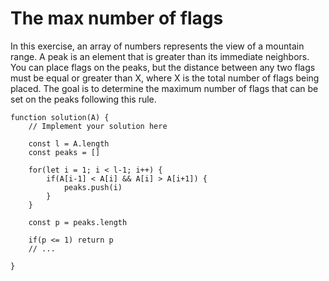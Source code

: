 # The max number of flags

In this exercise, an array of numbers represents the view of a mountain range.
A peak is an element that is greater than its immediate neighbors.
You can place flags on the peaks, but the distance between any two flags must be equal or greater than X,  where X is the total number of flags being placed.
The goal is to determine the maximum number of flags that can be set on the peaks following this rule.

```
function solution(A) {
    // Implement your solution here

    const l = A.length
    const peaks = []

    for(let i = 1; i < l-1; i++) {
        if(A[i-1] < A[i] && A[i] > A[i+1]) {
            peaks.push(i)
        }
    }
    
    const p = peaks.length

    if(p <= 1) return p
    // ...
   
}
```
